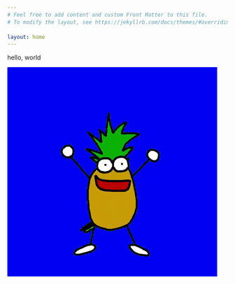 ```yaml
---
# Feel free to add content and custom Front Matter to this file.
# To modify the layout, see https://jekyllrb.com/docs/themes/#overriding-theme-defaults

layout: home
---
```

hello, world

<img src="/assets/pineapple.gif" alt="Dancing pineapple">
